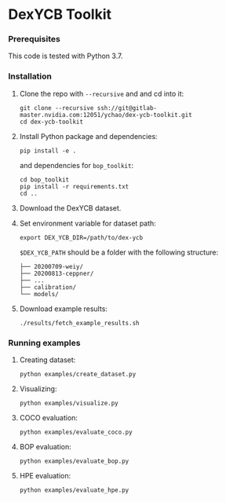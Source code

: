 # DexYCB Toolkit

### Prerequisites

This code is tested with Python 3.7.

### Installation

1. Clone the repo with `--recursive` and and cd into it:

    ```Shell
    git clone --recursive ssh://git@gitlab-master.nvidia.com:12051/ychao/dex-ycb-toolkit.git
    cd dex-ycb-toolkit
    ```

2. Install Python package and dependencies:

    ```Shell
    pip install -e .
    ```

    and dependencies for `bop_toolkit`:

    ```Shell
    cd bop_toolkit
    pip install -r requirements.txt
    cd ..
    ```

3. Download the DexYCB dataset.

4. Set environment variable for dataset path:

    ```Shell
    export DEX_YCB_DIR=/path/to/dex-ycb
    ```

    `$DEX_YCB_PATH` should be a folder with the following structure:

    ```Shell
    ├── 20200709-weiy/
    ├── 20200813-ceppner/
    ├── ...
    ├── calibration/
    └── models/
    ```

5. Download example results:

    ```Shell
    ./results/fetch_example_results.sh
    ```

### Running examples

1. Creating dataset:

    ```Shell
    python examples/create_dataset.py
    ```

2. Visualizing:

    ```Shell
    python examples/visualize.py
    ```

3. COCO evaluation:

    ```Shell
    python examples/evaluate_coco.py
    ```

4. BOP evaluation:

    ```Shell
    python examples/evaluate_bop.py
    ```

5. HPE evaluation:

    ```Shell
    python examples/evaluate_hpe.py
    ```
